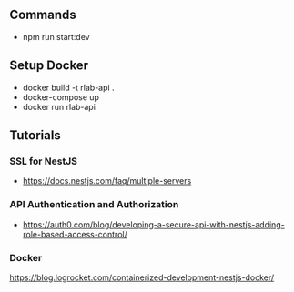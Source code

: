 ## Commands
* npm run start:dev

## Setup Docker
* docker build -t rlab-api .
* docker-compose up
* docker run rlab-api

## Tutorials
### SSL for NestJS
* https://docs.nestjs.com/faq/multiple-servers

### API Authentication and Authorization
* https://auth0.com/blog/developing-a-secure-api-with-nestjs-adding-role-based-access-control/

### Docker
https://blog.logrocket.com/containerized-development-nestjs-docker/

